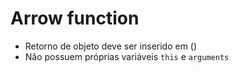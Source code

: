 # Arrow function
- Retorno de objeto deve ser inserido em ()
- Não possuem próprias variáveis `this` e `arguments`